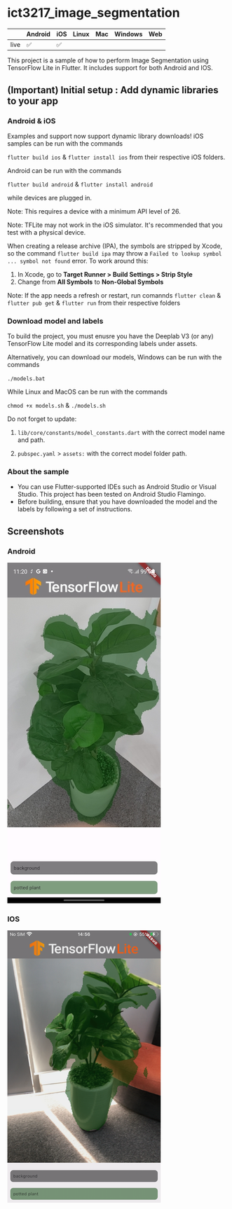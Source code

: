 # ict3217_image_segmentation


|      | Android | iOS | Linux | Mac | Windows | Web |
|------|---------|-----|-------|-----|---------|-----|
| live | ✅       | ✅   |       |    |         |     |

This project is a sample of how to perform Image Segmentation using
TensorFlow Lite in Flutter. It includes support for both Android and IOS.


## (Important) Initial setup : Add dynamic libraries to your app

### Android & iOS

Examples and support now support dynamic library downloads! iOS samples can be run with the commands

`flutter build ios` & `flutter install ios` from their respective iOS folders.

Android can be run with the commands

`flutter build android` & `flutter install android`

while devices are plugged in.

Note: This requires a device with a minimum API level of 26.

Note: TFLite may not work in the iOS simulator. It's recommended that you test with a physical device.

When creating a release archive (IPA), the symbols are stripped by Xcode, so the command `flutter build ipa` may throw a `Failed to lookup symbol ... symbol not found` error. To work around this:

1. In Xcode, go to **Target Runner > Build Settings > Strip Style**
2. Change from **All Symbols** to **Non-Global Symbols**

Note: If the app needs a refresh or restart, run comannds 
`flutter clean` & `flutter pub get` & `flutter run` from their respective folders

### Download model and labels

To build the project, you must enusre you have the Deeplab V3 (or any) TensorFlow Lite
model and its corresponding labels under assets.

Alternatively, you can download our models, Windows can be run with the commands

`./models.bat`

While Linux and MacOS can be run with the commands

`chmod +x models.sh` & `./models.sh`

Do not forget to update: 

1) `lib/core/constants/model_constants.dart` with the correct model name and path.

2) `pubspec.yaml` > `assets:` with the correct model folder path.

### About the sample

- You can use Flutter-supported IDEs such as Android Studio or Visual Studio.
  This project has been tested on Android Studio Flamingo.
- Before building, ensure that you have downloaded the model and the labels by
  following a set of instructions.

## Screenshots
### Android
![Android](screenshots/android_screenshot.jpg)
### IOS
![IOS](screenshots/ios_screenshot.png)
